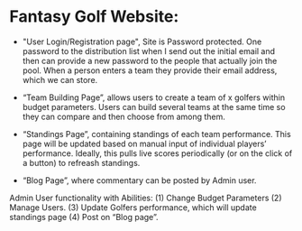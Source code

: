 # Fantasy Golf Website: 

* "User Login/Registration page", Site is Password protected. One password to the distribution list when I send out the initial email and then can provide a new password to the people that actually join the pool. When a person enters a team they provide their email address, which we can store.
 
* “Team Building Page”, allows users to create a team of x golfers within budget parameters. Users can build several teams at the same time so they can compare and then choose from among them.
 
* “Standings Page”, containing standings of each team performance. This page will be updated based on manual input of individual players’ performance. Ideally, this pulls live scores periodically (or on the click of a button) to refreash standings.
 
* “Blog Page”, where commentary can be posted by Admin user.
 
Admin User functionality with Abilities: (1) Change Budget Parameters (2) Manage Users. (3) Update Golfers performance, which will update standings page (4) Post on “Blog page”.
